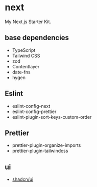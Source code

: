 # next

My Next.js Starter Kit.

## base dependencies

- TypeScript
- Tailwind CSS
- zod
- Contentlayer
- date-fns
- hygen

## Eslint

- eslint-config-next
- eslint-config-prettier
- eslint-plugin-sort-keys-custom-order

## Prettier

- prettier-plugin-organize-imports
- prettier-plugin-tailwindcss

## ui

- [shadcn/ui](https://contentlayer.dev/docs/getting-started-cddd76b7)
